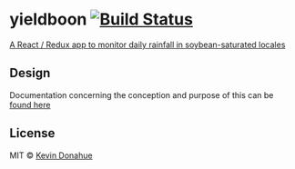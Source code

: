 # yieldboon [![Build Status](https://img.shields.io/travis/kevmannn/yieldboon/master.svg?style=flat-square)](https://travis-ci.org/kevmannn/yieldboon)

[A React / Redux app to monitor daily rainfall in soybean-saturated locales](https://yieldboon.now.sh)

## Design
Documentation concerning the conception and purpose of this can be [found here](DESIGN.md)

## License

MIT © [Kevin Donahue](https://twitter.com/nonnontrivial)
